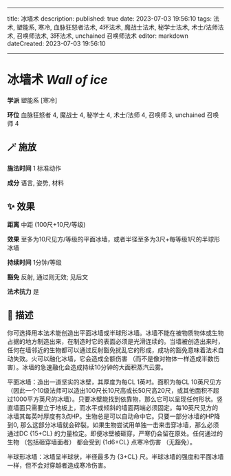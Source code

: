 
---
title: 冰墙术
description: 
published: true
date: 2023-07-03 19:56:10
tags: 法术, 塑能系, 寒冷, 血脉狂怒者法术, 4环法术, 魔战士法术, 秘学士法术, 术士/法师法术, 召唤师法术, 3环法术, unchained 召唤师法术
editor: markdown
dateCreated: 2023-07-03 19:56:10

---

# **冰墙术** *Wall of ice*

**学派** 塑能系 \[寒冷\] 

**环位** 血脉狂怒者 4, 魔战士 4, 秘学士 4, 术士/法师 4, 召唤师 3, unchained 召唤师 4

## 🪄 施放

**施法时间** 1 标准动作

**成分** 语言, 姿势, 材料

## ✨ 效果  

**距离** 中距 (100尺+10尺/等级) 

**效果** 至多为10尺见方/等级的平面冰墙，或者半径至多为3尺+每等级1尺的半球形冰墙 

**持续时间** 1分钟/等级 

**豁免** 反射, 通过则无效; 见后文

**法术抗力** 是

## 📖 描述

你可选择用本法术能创造出平面冰墙或半球形冰墙。冰墙不能在被物质物体或生物占据的地方制造出来，在制造时它的表面必须是光滑连续的。当墙被创造出来时，任何在墙邻近的生物都可以通过反射豁免扰乱它的形成，成功的豁免意味着法术自动失效。火可以融化冰墙，它会造成全额伤害 （而不是像对物体一样造成半数伤害）。冰墙的急速融化会造成持续10分钟的大面积蒸汽云雾。

平面冰墙：造出一道坚实的冰壁，其厚度为每CL 1英吋。面积为每CL 10英尺见方 （因此一个10级法师可以造出100尺长10尺高或长50尺高20尺，或其他面积不超过1000平方英尺的冰墙）。只要冰壁能找到依靠物，那么它可以呈现任何形状。竖直墙面只需要立于地板上，而水平或倾斜的墙面两端必须固定。每10英尺见方的冰墙其每英吋厚度有3点HP。生物总是可以自动命中它。只要一部分冰墙的HP降到0, 那么这部分冰墙就会碎裂。如果生物尝试用单独一击来击穿冰墙，那么必须通过DC {15+CL} 的力量检定。即便冰壁被砸穿，严寒仍会留在原处。任何通过的生物 （包括砸穿墙面者） 都会受到 {1d6+CL} 点寒冷伤害 （无豁免）。

半球形冰墙：冰墙呈半球状，半径最多为 {3+CL} 尺。半球冰墙的强度和平面冰墙一样，但不会对穿越者造成寒冷伤害。
    
